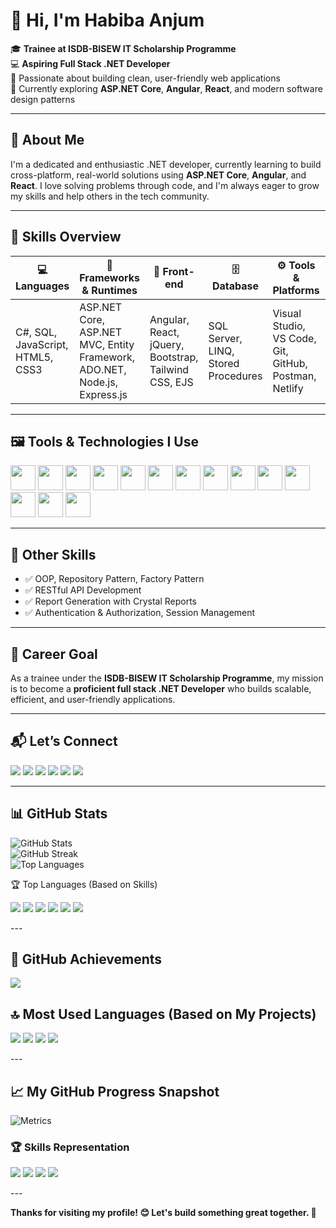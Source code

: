 # 👋 Hi, I'm Habiba Anjum

🎓 **Trainee at ISDB-BISEW IT Scholarship Programme**  
💻 **Aspiring Full Stack .NET Developer**  
🎨 Passionate about building clean, user-friendly web applications  
🌱 Currently exploring **ASP.NET Core**, **Angular**, **React**, and modern software design patterns

---

## 🧠 About Me

I'm a dedicated and enthusiastic .NET developer, currently learning to build cross-platform, real-world solutions using **ASP.NET Core**, **Angular**, and **React**. I love solving problems through code, and I'm always eager to grow my skills and help others in the tech community.

---

## 🔧 Skills Overview

| 💻 Languages | 🧩 Frameworks & Runtimes | 🎨 Front-end | 🗄️ Database | ⚙️ Tools & Platforms | 🌐 Web Tech |
|-------------|--------------------------|--------------|--------------|----------------------|-------------|
| C#, SQL, JavaScript, HTML5, CSS3 | ASP.NET Core, ASP.NET MVC, Entity Framework, ADO.NET, Node.js, Express.js | Angular, React, jQuery, Bootstrap, Tailwind CSS, EJS | SQL Server, LINQ, Stored Procedures | Visual Studio, VS Code, Git, GitHub, Postman, Netlify | JSON, XML, AJAX, WebSockets, Socket.IO |

---

## 🖼️ Tools & Technologies I Use

<p align="left">
  <img src="https://cdn.jsdelivr.net/gh/devicons/devicon/icons/csharp/csharp-original.svg" width="40" height="40"/>
  <img src="https://cdn.jsdelivr.net/gh/devicons/devicon/icons/dot-net/dot-net-original.svg" width="40" height="40"/>
  <img src="https://cdn.jsdelivr.net/gh/devicons/devicon/icons/html5/html5-original.svg" width="40" height="40"/>
  <img src="https://cdn.jsdelivr.net/gh/devicons/devicon/icons/css3/css3-original.svg" width="40" height="40"/>
  <img src="https://cdn.jsdelivr.net/gh/devicons/devicon/icons/bootstrap/bootstrap-original.svg" width="40" height="40"/>
  <img src="https://cdn.jsdelivr.net/gh/devicons/devicon/icons/tailwindcss/tailwindcss-plain.svg" width="40" height="40"/>
  <img src="https://cdn.jsdelivr.net/gh/devicons/devicon/icons/javascript/javascript-original.svg" width="40" height="40"/>
  <img src="https://cdn.jsdelivr.net/gh/devicons/devicon/icons/angularjs/angularjs-original.svg" width="40" height="40"/>
  <img src="https://cdn.jsdelivr.net/gh/devicons/devicon/icons/react/react-original.svg" width="40" height="40"/>
  <img src="https://cdn.jsdelivr.net/gh/devicons/devicon/icons/git/git-original.svg" width="40" height="40"/>
  <img src="https://cdn.jsdelivr.net/gh/devicons/devicon/icons/github/github-original.svg" width="40" height="40"/>
  <img src="https://cdn.jsdelivr.net/gh/devicons/devicon/icons/photoshop/photoshop-line.svg" width="40" height="40"/>
  <img src="https://cdn.jsdelivr.net/gh/devicons/devicon/icons/illustrator/illustrator-line.svg" width="40" height="40"/>
  <img src="https://cdn.jsdelivr.net/gh/devicons/devicon/icons/figma/figma-original.svg" width="40" height="40"/>
</p>

---

## 🚀 Other Skills

- ✅ OOP, Repository Pattern, Factory Pattern  
- ✅ RESTful API Development  
- ✅ Report Generation with Crystal Reports  
- ✅ Authentication & Authorization, Session Management  
  

---

## 🎯 Career Goal

As a trainee under the **ISDB-BISEW IT Scholarship Programme**, my mission is to become a **proficient full stack .NET Developer** who builds scalable, efficient, and user-friendly applications.

---

## 📬 Let’s Connect

<p align="left">
  <a href="mailto:fahimbinferoz@gmail.com"><img src="https://img.shields.io/badge/Gmail-D14836?style=flat&logo=gmail&logoColor=white"/></a>
  <a href="https://linkedin.com/in/habibaanjum"><img src="https://img.shields.io/badge/LinkedIn-blue?style=flat&logo=linkedin&logoColor=white"/></a>
  <a href="https://facebook.com"><img src="https://img.shields.io/badge/Facebook-1877F2?style=flat&logo=facebook&logoColor=white"/></a>
  <a href="https://twitter.com"><img src="https://img.shields.io/badge/Twitter-1DA1F2?style=flat&logo=twitter&logoColor=white"/></a>
  <a href="https://instagram.com"><img src="https://img.shields.io/badge/Instagram-E4405F?style=flat&logo=instagram&logoColor=white"/></a>
  <a href="https://youtube.com"><img src="https://img.shields.io/badge/YouTube-FF0000?style=flat&logo=youtube&logoColor=white"/></a>
</p>

---

## 📊 GitHub Stats

![GitHub Stats](https://github-readme-stats.vercel.app/api?username=HabibaSCreations&show_icons=true&theme=react)  
![GitHub Streak](https://github-readme-streak-stats.herokuapp.com/?user=HabibaSCreations&theme=react)  
![Top Languages](https://github-readme-stats.vercel.app/api/top-langs/?username=HabibaSCreations&layout=compact&theme=react)

🏆 Top Languages (Based on Skills)
<p align="left"> <img src="https://img.shields.io/badge/JavaScript-F7DF1E?style=for-the-badge&logo=javascript&logoColor=black"/> <img src="https://img.shields.io/badge/C%23-239120?style=for-the-badge&logo=c-sharp&logoColor=white"/> <img src="https://img.shields.io/badge/SQL-4479A1?style=for-the-badge&logo=postgresql&logoColor=white"/> <img src="https://img.shields.io/badge/EJS-8C8C8C?style=for-the-badge&logo=ejs&logoColor=white"/> <img src="https://img.shields.io/badge/CSS3-1572B6?style=for-the-badge&logo=css3&logoColor=white"/> <img src="https://img.shields.io/badge/ASP.NET-512BD4?style=for-the-badge&logo=dotnet&logoColor=white"/> </p>
---

## 🏅 GitHub Achievements

![](https://github-profile-trophy.vercel.app/?username=HabibaSCreations&theme=onedark&margin-w=15)


## 🔝 Most Used Languages (Based on My Projects)

<p align="left">
  <img src="https://img.shields.io/badge/HTML-72.97%25-orange?style=flat-square"/>
  <img src="https://img.shields.io/badge/TSQL-22.81%25-blue?style=flat-square"/>
  <img src="https://img.shields.io/badge/JavaScript-2.48%25-yellow?style=flat-square"/>
  <img src="https://img.shields.io/badge/CSS-1.74%25-purple?style=flat-square"/>
</p>
---


## 📈 My GitHub Progress Snapshot

![Metrics](https://metrics.lecoq.io/HabibaSCreations?template=classic&languages=1&isocalendar=1&repositories=1&stars=1&activity=1)

### 🏆 Skills Representation
<p align="left">
  <img src="https://img.shields.io/badge/HTML-72.97%25-orange?style=flat-square"/>
  <img src="https://img.shields.io/badge/TSQL-22.81%25-blue?style=flat-square"/>
  <img src="https://img.shields.io/badge/JavaScript-2.48%25-yellow?style=flat-square"/>
  <img src="https://img.shields.io/badge/CSS-1.74%25-purple?style=flat-square"/>
</p>
---

**Thanks for visiting my profile! 😊 Let's build something great together. 🚀**




